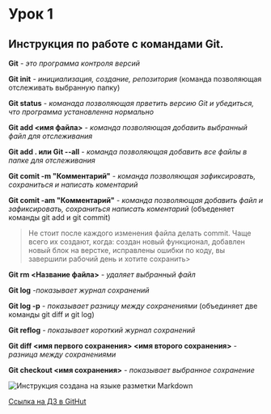 # Урок 1

## Инструкция по работе с командами Git.

**Git** - *это программа контроля версий*

**Git init** - *инициализация, создание, репозитория* (команда позволяющая отслеживать выбранную папку)

**Git status** - *команада позволяющая прветить версию Git и убедиться, что программа установленна нормально*

**Git add <имя файла>** - *команда позволяющая добавить выбранный файл для отслеживания*

**Git add . или Git --all** - *команда позволяющая добавить все файлы в папке для отслеживания*

**Git comit -m "Комментарий"** - *команда позволяющая зафиксировать, сохраниться и написать коментарий*

**Git comit -аm "Комментарий"** - *команда позволяющая добавить файл и зафиксировать, сохраниться написать коментарий* (объеденяет команды git add и git commit)
>Не стоит после каждого изменения файла делать commit. Чаще всего их создают, когда: создан новый функционал, добавлен новый блок на верстке, исправлены ошибки по коду, вы завершили рабочий день и хотите сохранить>

**Git rm <Название файла>** - *удаляет выбранный файл*

**Git log** -*показывает журнал сохранений*

**Git log -p** - *показывает разницу между сохранениями* (объединяет две команды git diff и git log)

**Git reflog** - *показывает короткий журнал сохранений*

**Git diff <имя первого сохранения> <имя второго сохранения>** - *разница между сохранениями*

**Git checkout <имя сохранения>** - *показывает выбранное сохранение*

![Инструкция создана на языке разметки Markdown](../Markdown.jpg)

[Cсылка на ДЗ в GitHut](https://github.com/Basilio-One/Weekend-1/blob/master/index.html "Домашнее задание")
